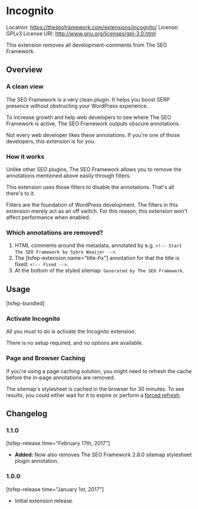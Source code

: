 # Incognito
Location: https://theseoframework.com/extensions/incognito/
License: GPLv3
License URI: http://www.gnu.org/licenses/gpl-3.0.html

This extension removes all development-comments from The SEO Framework.

## Overview

### A clean view

The SEO Framework is a very clean plugin. It helps you boost SERP presence without obstructing your WordPress experience.

To increase growth and help web developers to see where The SEO Framework is active, The SEO Framework outputs obscure annotations.

Not every web developer likes these annotations. If you're one of those developers, this extension is for you.

### How it works

Unlike other SEO plugins, The SEO Framework allows you to remove the annotations mentioned above easily through filters.

This extension uses those filters to disable the annotations. That's all there's to it.

Filters are the foundation of WordPress development. The filters in this extension merely act as an off switch.
For this reason, this extension won't affect performance when enabled.

### Which annotations are removed?

1. HTML comments around the metadata, annotated by e.g. `<!-- Start The SEO Framework by Sybre Waaijer -->`.
2. The [tsfep-extension name="title-fix"] annotation for that the title is fixed: `<!-- Fixed -->`.
3. At the bottom of the styled sitemap: `Generated by The SEO Framework`.

## Usage

[tsfep-bundled]

### Activate Incognito

All you must to do is activate the Incognito extension.

There is no setup required, and no options are available.

### Page and Browser Caching

If you're using a page caching solution, you might need to refresh the cache before the in-page annotations are removed.

The sitemap's stylesheet is cached in the browser for 30 minutes.
To see results, you could either wait for it to expire or perform a [forced refresh](https://refreshyourcache.com/en/cache/).

## Changelog

### 1.1.0

[tsfep-release time="February 17th, 2017"]

* **Added:** Now also removes The SEO Framework 2.8.0 sitemap stylesheet plugin annotation.

### 1.0.0

[tsfep-release time="January 1st, 2017"]

* Initial extension release.
